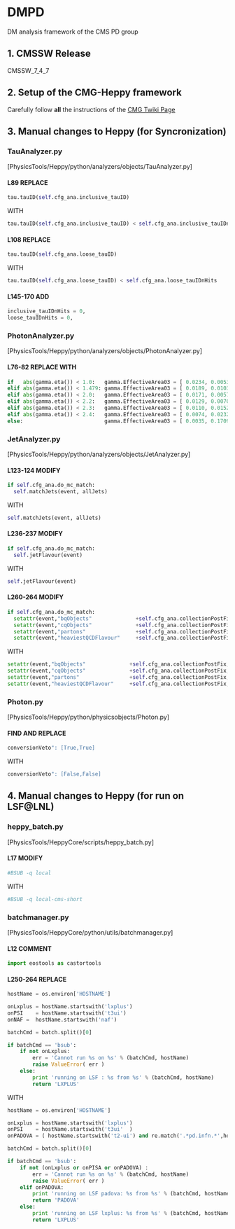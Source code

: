 # DMPD
DM analysis framework of the CMS PD group

## 1. CMSSW Release

CMSSW_7_4_7

## 2. Setup of the CMG-Heppy framework

Carefully follow **all** the instructions of the [CMG Twiki Page](https://twiki.cern.ch/twiki/bin/viewauth/CMS/CMGToolsReleasesExperimental#Git_MiniAOD_release_for_Summ_AN1)
 
## 3. Manual changes to Heppy (for Syncronization)

### TauAnalyzer.py
[PhysicsTools/Heppy/python/analyzers/objects/TauAnalyzer.py]

#### L89 REPLACE 
```python
tau.tauID(self.cfg_ana.inclusive_tauID)
```
WITH 
```python
tau.tauID(self.cfg_ana.inclusive_tauID) < self.cfg_ana.inclusive_tauIDnHits
```

#### L108 REPLACE 
```python
tau.tauID(self.cfg_ana.loose_tauID)
```
WITH 
```python
tau.tauID(self.cfg_ana.loose_tauID) < self.cfg_ana.loose_tauIDnHits
```

#### L145-170 ADD
```python
inclusive_tauIDnHits = 0,
loose_tauIDnHits = 0,
```
### PhotonAnalyzer.py
[PhysicsTools/Heppy/python/analyzers/objects/PhotonAnalyzer.py]

#### L76-82 REPLACE WITH
```python
if   abs(gamma.eta()) < 1.0:   gamma.EffectiveArea03 = [ 0.0234, 0.0053, 0.0896 ]
elif abs(gamma.eta()) < 1.479: gamma.EffectiveArea03 = [ 0.0189, 0.0103, 0.0762 ]
elif abs(gamma.eta()) < 2.0:   gamma.EffectiveArea03 = [ 0.0171, 0.0057, 0.0383 ]
elif abs(gamma.eta()) < 2.2:   gamma.EffectiveArea03 = [ 0.0129, 0.0070, 0.0534 ]
elif abs(gamma.eta()) < 2.3:   gamma.EffectiveArea03 = [ 0.0110, 0.0152, 0.0846 ]
elif abs(gamma.eta()) < 2.4:   gamma.EffectiveArea03 = [ 0.0074, 0.0232, 0.1032 ]
else:                          gamma.EffectiveArea03 = [ 0.0035, 0.1709, 0.1598 ]
```

### JetAnalyzer.py
[PhysicsTools/Heppy/python/analyzers/objects/JetAnalyzer.py]

#### L123-124 MODIFY
```python
if self.cfg_ana.do_mc_match:
  self.matchJets(event, allJets)
```
WITH
```python
self.matchJets(event, allJets)
```
#### L236-237 MODIFY
```python
if self.cfg_ana.do_mc_match:
  self.jetFlavour(event)
```
WITH
```python
self.jetFlavour(event)
```

#### L260-264 MODIFY
```python
if self.cfg_ana.do_mc_match:
  setattr(event,"bqObjects"              +self.cfg_ana.collectionPostFix, self.bqObjects              )
  setattr(event,"cqObjects"              +self.cfg_ana.collectionPostFix, self.cqObjects              )
  setattr(event,"partons"                +self.cfg_ana.collectionPostFix, self.partons                )
  setattr(event,"heaviestQCDFlavour"     +self.cfg_ana.collectionPostFix, self.heaviestQCDFlavour     )
```
WITH
```python
setattr(event,"bqObjects"              +self.cfg_ana.collectionPostFix, self.bqObjects              )
setattr(event,"cqObjects"              +self.cfg_ana.collectionPostFix, self.cqObjects              )
setattr(event,"partons"                +self.cfg_ana.collectionPostFix, self.partons                )
setattr(event,"heaviestQCDFlavour"     +self.cfg_ana.collectionPostFix, self.heaviestQCDFlavour     )
```

### Photon.py
[PhysicsTools/Heppy/python/physicsobjects/Photon.py]

#### FIND AND REPLACE
```python
conversionVeto": [True,True]
```
WITH
```python
conversionVeto": [False,False]
```

## 4. Manual changes to Heppy (for run on LSF@LNL)

### heppy_batch.py
[PhysicsTools/HeppyCore/scripts/heppy_batch.py]

#### L17 MODIFY
```python
#BSUB -q local
```
WITH
```python
#BSUB -q local-cms-short
```

### batchmanager.py
[PhysicsTools/HeppyCore/python/utils/batchmanager.py]

#### L12 COMMENT
```python
import eostools as castortools
```

#### L250-264 REPLACE
```python
hostName = os.environ['HOSTNAME']

onLxplus = hostName.startswith('lxplus')
onPSI    = hostName.startswith('t3ui')
onNAF =  hostName.startswith('naf')

batchCmd = batch.split()[0]

if batchCmd == 'bsub':
    if not onLxplus:
        err = 'Cannot run %s on %s' % (batchCmd, hostName)
        raise ValueError( err )
    else:
        print 'running on LSF : %s from %s' % (batchCmd, hostName)
        return 'LXPLUS'
```
WITH
```python
hostName = os.environ['HOSTNAME']

onLxplus = hostName.startswith('lxplus')
onPSI    = hostName.startswith('t3ui'  )
onPADOVA = ( hostName.startswith('t2-ui') and re.match('.*pd.infn.*',hostName) ) or ( hostName.startswith('t2-cld') and re.match('.*lnl.infn.*',hostName) )

batchCmd = batch.split()[0]

if batchCmd == 'bsub':
    if not (onLxplus or onPISA or onPADOVA) :
        err = 'Cannot run %s on %s' % (batchCmd, hostName)
        raise ValueError( err )
    elif onPADOVA:
        print 'running on LSF padova: %s from %s' % (batchCmd, hostName)
        return 'PADOVA'
    else:
        print 'running on LSF lxplus: %s from %s' % (batchCmd, hostName)
        return 'LXPLUS'
```